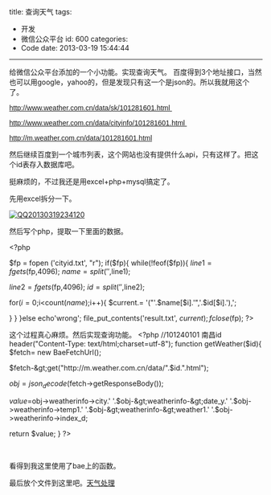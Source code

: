 title: 查询天气
tags:
  - 开发
  - 微信公众平台
id: 600
categories:
  - Code
date: 2013-03-19 15:44:44
---

给微信公众平台添加的一个小功能。实现查询天气。 百度得到3个地址接口，当然也可以用google，yahoo的，但是发现只有这一个是json的。所以我就用这个了。

<span style="font-family: Arial;">http://www.weather.com.cn/data/sk/101281601.html </span>

<span style="font-family: Arial;">http://www.weather.com.cn/data/cityinfo/101281601.html </span>

<span style="font-family: Arial;">http://m.weather.com.cn/data/101281601.html  </span>

然后继续百度到一个城市列表，这个网站也没有提供什么api，只有这样了。把这个id表存入数据库吧。

挺麻烦的，不过我还是用excel+php+mysql搞定了。

先用excel拆分一下。

[![QQ20130319234120](http://7xnueu.com1.z0.glb.clouddn.com/2013/03/QQ20130319234120.png)](http://7xnueu.com1.z0.glb.clouddn.com/2013/03/QQ20130319234120.png)

然后写个php，提取一下里面的数据。

&lt;?php

$fp = fopen ('cityid.txt', "r");
if($fp){
while(!feof($fp)){
$line1=fgets($fp,4096);
$name=split(' ',$line1);

$line2=fgets($fp,4096);
$id=split(' ',$line2);

for($i=0;$i&lt;count($name);$i++){
$current.= '("'.$name[$i].'",'.$id[$i].'),';

}
}
}else echo'wrong';
file_put_contents('result.txt', $current);
fclose($fp);
?&gt;

这个过程真心麻烦。然后实现查询功能。
&lt;?php
//101240101 南昌id
header("Content-Type: text/html;charset=utf-8");
function getWeather($id){
$fetch= new BaeFetchUrl();

$fetch-&gt;get("http://m.weather.com.cn/data/".$id.".html");

$obj=json_decode($fetch-&gt;getResponseBody());

$value=$obj-&gt;weatherinfo-&gt;city.' '.$obj-&gt;weatherinfo-&gt;date_y.' '.$obj-&gt;weatherinfo-&gt;temp1.' '.$obj-&gt;weatherinfo-&gt;weather1.' '.$obj-&gt;weatherinfo-&gt;index_d;

return $value;
}
?&gt;

&nbsp;

看得到我这里使用了bae上的函数。

最后放个文件到这里吧。[天气处理](http://7xnueu.com1.z0.glb.clouddn.com/2013/03/天气处理.zip)